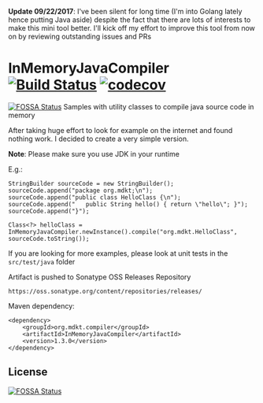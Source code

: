 **Update 09/22/2017**: I've been silent for long time (I'm into Golang lately hence putting Java aside) despite the fact that there are lots of interests to make this mini tool better. I'll kick off my effort to improve this tool from now on by reviewing outstanding issues and PRs

# InMemoryJavaCompiler [![Build Status](https://travis-ci.org/trung/InMemoryJavaCompiler.svg?branch=master)](https://travis-ci.org/trung/InMemoryJavaCompiler) [![codecov](https://codecov.io/gh/trung/InMemoryJavaCompiler/branch/master/graph/badge.svg)](https://codecov.io/gh/trung/InMemoryJavaCompiler)
[![FOSSA Status](https://app.fossa.io/api/projects/git%2Bgithub.com%2Ftrung%2FInMemoryJavaCompiler.svg?type=shield)](https://app.fossa.io/projects/git%2Bgithub.com%2Ftrung%2FInMemoryJavaCompiler?ref=badge_shield)
Samples with utility classes to compile java source code in memory

After taking huge effort to look for example on the internet and found nothing work. I decided to create a very simple version.

**Note**: Please make sure you use JDK in your runtime

E.g.:

    StringBuilder sourceCode = new StringBuilder();
    sourceCode.append("package org.mdkt;\n");
    sourceCode.append("public class HelloClass {\n");
    sourceCode.append("   public String hello() { return \"hello\"; }");
    sourceCode.append("}");

    Class<?> helloClass = InMemoryJavaCompiler.newInstance().compile("org.mdkt.HelloClass", sourceCode.toString());

If you are looking for more examples, please look at unit tests in the `src/test/java` folder

Artifact is pushed to Sonatype OSS Releases Repository

    https://oss.sonatype.org/content/repositories/releases/

Maven dependency:

    <dependency>
        <groupId>org.mdkt.compiler</groupId>
        <artifactId>InMemoryJavaCompiler</artifactId>
        <version>1.3.0</version>
    </dependency>


## License
[![FOSSA Status](https://app.fossa.io/api/projects/git%2Bgithub.com%2Ftrung%2FInMemoryJavaCompiler.svg?type=large)](https://app.fossa.io/projects/git%2Bgithub.com%2Ftrung%2FInMemoryJavaCompiler?ref=badge_large)